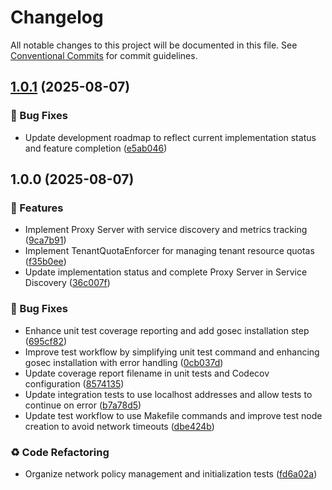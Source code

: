 # Changelog

All notable changes to this project will be documented in this file. See [Conventional Commits](https://conventionalcommits.org) for commit guidelines.

## [1.0.1](https://github.com/ao/hivemind/compare/v1.0.0...v1.0.1) (2025-08-07)


### 🐛 Bug Fixes

* Update development roadmap to reflect current implementation status and feature completion ([e5ab046](https://github.com/ao/hivemind/commit/e5ab046f92846bd72b04ea5de09efd9470c8ee0d))

## 1.0.0 (2025-08-07)


### 🚀 Features

* Implement Proxy Server with service discovery and metrics tracking ([9ca7b91](https://github.com/ao/hivemind/commit/9ca7b9122add16de63908caedeb2815702f2ea9a))
* Implement TenantQuotaEnforcer for managing tenant resource quotas ([f35b0ee](https://github.com/ao/hivemind/commit/f35b0ee4431820f2c5864dc97138b50f3a70e34c))
* Update implementation status and complete Proxy Server in Service Discovery ([36c007f](https://github.com/ao/hivemind/commit/36c007f3c611af8e74bf99be3dfccee4aafee03f))


### 🐛 Bug Fixes

* Enhance unit test coverage reporting and add gosec installation step ([695cf82](https://github.com/ao/hivemind/commit/695cf823429963405cfea99c2cde42e670b527d9))
* Improve test workflow by simplifying unit test command and enhancing gosec installation with error handling ([0cb037d](https://github.com/ao/hivemind/commit/0cb037de847ce48b903bfac392150cd0d53b1e01))
* Update coverage report filename in unit tests and Codecov configuration ([8574135](https://github.com/ao/hivemind/commit/8574135b06e2ed4da91a24b0935cd021d0ec3f96))
* Update integration tests to use localhost addresses and allow tests to continue on error ([b7a78d5](https://github.com/ao/hivemind/commit/b7a78d5f04f7246fa7ed813c8a9540460f15d1f1))
* Update test workflow to use Makefile commands and improve test node creation to avoid network timeouts ([dbe424b](https://github.com/ao/hivemind/commit/dbe424bbee7753bf0d7bb1978bd8b5a0e1a53238))


### ♻️ Code Refactoring

* Organize network policy management and initialization tests ([fd6a02a](https://github.com/ao/hivemind/commit/fd6a02afe9a924d7a989b4b89052d23451af10e3))
